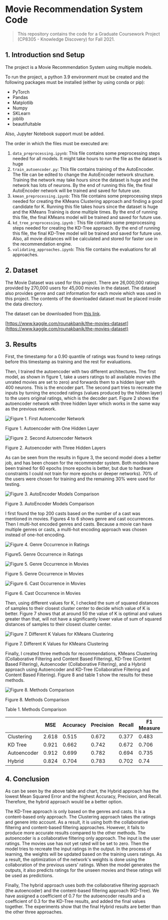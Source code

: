 # Movie Recommendation System Code

> This repository contains the code for a Graduate Coursework Project (CP8305 - Knowledge Discovery) for Fall 2021.
## 1. Introduction snd Setup
The project is a Movie Recommendation System using multiple models.

To run the project, a python 3.9 environment must be created and the following packages must be installed (either by using conda or pip):
- PyTorch
- Pandas
- Matplotlib
- Numpy
- SKLearn
- joblib
- beautifultable

Also, Jupyter Notebook support must be added.

The order in which the files must be executed are:
1. `data_preprocessing.ipynb`: This file contains some preprocessing steps needed for all models. It might take hours to run the file as the dataset is huge
2. `train_autoencoder.py`: This file contains training of the AutoEncoder. The file can be edited to change the AutoEncoder network structure. Training the network may take hours since the dataset is huge and the network has lots of neurons. By the end of running this file, the final AutoEncoder network will be trained and saved for future use.
3. `kmean_preprocessing.ipynb`: This file contains some preprocessing steps needed for creating the KMeans Clustering approach and finding a good candidate for K. Running this file takes hours since the dataset is huge and the KMeans Training is done multiple times. By the end of running this file, the final KMeans model will be trained and saved for future use.
4. `kd_tree_preprocessing.ipynb` : This file contains some preprocessing steps needed for creating the KD-Tree approach. By the end of running this file, the final KD-Tree model will be trained and saved for future use. Also, all movie distances will be calculated and stored for faster use in the recommendation engine.
5. `validating_approaches.ipynb`: This file contains the evaluations for all approaches.

## 2. Dataset
The Movie Dataset was used for this project. There are 26,000,000 ratings provided by 270,000 users for 45,000 movies in the dataset. The dataset also provides genre and cast information for each movie which was used in this project. The contents of the downloaded dataset must be placed inside the data directory.

The dataset can be downloaded from [this link](https://www.kaggle.com/rounakbanik/the-movies-dataset).

[https://www.kaggle.com/rounakbanik/the-movies-dataset](https://www.kaggle.com/rounakbanik/the-movies-dataset)

## 3. Results
First, the timestamp for a 0.90 quantile of ratings was found to keep ratings before this timestamp as training and the rest for evaluations.

Then, I trained the autoencoder with two different architectures. The first model, as shown in figure 1, take a users ratings to all available movies (the unrated movies are set to zero) and forwards them to a hidden layer with 400 neurons. This is the encoder part. The second part tries to recreate the inputs by turning the encoded ratings (values produced by the hidden layer) to the users original ratings, which is the decoder part. Figure 2 shows the autoencoder network with three hidden layer which works in the same way as the previous network.

![Figure 1. First Autoencoder Network](/autoencoder_400_network.png)

Figure 1. Autoencoder with One Hidden Layer

![Figure 2. Second Autoencoder Network](/autoencoder_400_200_400_network.png)

Figure 2. Autoencoder with Three Hidden Layers

As can be seen from the results in figure 3, the second model does a better job, and has been chosen for the recommender system. Both models have been trained for 60 epochs (more epochs is better, but due to hardware constraints I could not train for more epochs or deeper networks). 70% of the users were chosen for training and the remaining 30% were used for testing.

![Figure 3. AutoEncoder Models Comparison](/ae_loss_comparison.png)

Figure 3. AutoEncoder Models Comparison

I first found the top 200 casts based on the number of a cast was mentioned in movies. Figures 4 to 6 shows genre and cast occurrences. Then I multi-hot encoded genres and casts. Because a movie can have multiple genres or casts, a multi-hot encoding approach was chosen instead of one-hot encoding.

![Figure 4. Genre Occurrence in Ratings](/genre_occurrence.png)

Figure5. Genre Occurrence in Ratings

![Figure 5. Genre Occurrence in Movies](/movies_only_based_genre_occurrence.png)

Figure 5. Genre Occurrence in Movies

![Figure 6. Cast Occurrence in Movies](/cast_occurrence.png)

Figure 6. Cast Occurrence in Movies

Then, using different values for K, I checked the sum of squared distances of samples to their closest cluster center to decide which value of K is better. Figure 7 shows that at around 50 the value of K is optimal and values greater than that, will not have a significantly lower value of sum of squared distances of samples to their closest cluster center.

![Figure 7. Different K Values for KMeans Clustering](/candidates_for_k_means_sum_of_squared_distances.png)

Figure 7. Different K Values for KMeans Clustering

Finally, I created three methods for recommendations, KMeans Clustering (Collaborative Filtering and Content Based Filtering), KD-Tree (Content Based Filtering), Autoencoder (Collaborative Filtering), and a Hybrid approach using Autoencoder and KD-Tree (Collaborative Filtering and Content Based Filtering). Figure 8 and table 1 show the results for these methods.

![Figure 8. Methods Comparison](/methods_comparison.png)

Figure 8. Methods Comparison

Table 1. Methods Comparison

|               | MSE     | Accuracy   | Precision   | Recall   | F1 Measure   |
|---------------|---------|------------|-------------|----------|--------------|
| Clustering    | 2.618   | 0.515      | 0.672       | 0.377    | 0.483        |
| KD Tree       | 0.921   | 0.662      | 0.742       | 0.672    | 0.706        |
| Autoencoder   | 0.912   | 0.699      | 0.782       | 0.694    | 0.735        |
| Hybrid        | 0.824   | 0.704      | 0.783       | 0.702    | 0.74         |

## 4. Conclusion

As can be seen by the above table and chart, the Hybrid approach has the lowest Mean Squared Error and the highest Accuracy, Precision, and Recall. Therefore, the hybrid approach would be a better option.

The KD-Tree approach is only based on the genres and casts. It is a content-based only approach. The Clustering approach takes the ratings and genere into account. As a result, it is using both the collaborative filtering and content-based filtering approaches. However, it fails to produce more accurate results compared to the other methods. The autoencoder is a collaborative filtering only approach. The input is the user ratings. The movies use has not yet rated will be set to zero. Then the model tries to recreate the input ratings in the output. In the process of learning, the weights will be updated based on the training users ratings. As a result, the optimization of the network's weights is done using the collaboration of the previous users' ratings. When the model generates the outputs, it also predicts ratings for the unseen movies and these ratings will be used as predictions.

Finally, The hybrid approach uses both the collaborative filtering approach (the autoencoder) and the content-based filtering approach (KD-Tree). We have assigned a coefficient of 0.7 for the autoencoder results and a coefficient of 0.3 for the KD-Tree results, and added the final values together. The experiments show that the final Hybrid results are better than the other three approaches.